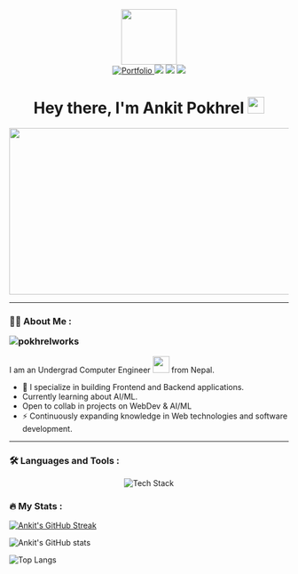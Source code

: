 <div id="header" align="center">
  <img src="https://i.giphy.com/media/v1.Y2lkPTc5MGI3NjExeDZnaWZkOTk3NGx0dDlubDZmcHUzZWE1YXpkd2d1ZGk1YTJqc2JzdiZlcD12MV9pbnRlcm5hbF9naWZfYnlfaWQmY3Q9cw/RN8FdaB6T1bkkI5n4I/giphy.gif" width="100"/>
  <div id="badges">
  <a href="https://pokhrelankit.com.np" target="_blank">
  <img src="https://img.shields.io/badge/Portfolio-000?style=for-the-badge&logo=About.me&logoColor=white" alt="Portfolio" />
</a>
    <a href='pokhrelankit2004@gmail.com'><img src='https://img.shields.io/badge/Gmail-D14836?style=for-the-badge&logo=gmail&logoColor=white' /></a>
    <a href='https://linkedin.com/in/ankitpokhrel'><img src='https://img.shields.io/badge/LinkedIn-0077B5?style=for-the-badge&logo=linkedin&logoColor=white' /></a> 
    <a href='https://x.com/_pokhrelankit'><img src='https://img.shields.io/badge/Twitter-1DA1F2?style=for-the-badge&logo=twitter&logoColor=white' /></a>
  </div>
  <h1>
  Hey there, I'm Ankit Pokhrel
  <img src="https://media.giphy.com/media/hvRJCLFzcasrR4ia7z/giphy.gif" width="30px"/>
</h1>
</div>

<div align="center">
  <img src="https://cdn.shopify.com/s/files/1/0578/3696/1997/t/9/assets/lofiboy.gif?v=103461765217895835051680702279" width="600" height="300"/>
</div>

---

### :man_technologist: About Me :  <p align="left"> <img src="https://komarev.com/ghpvc/?username=pokhrelworks&label=Profile%20views&color=0e75b6&style=flat" alt="pokhrelworks" /> </p>

I am an Undergrad Computer Engineer <img src="https://media.giphy.com/media/WUlplcMpOCEmTGBtBW/giphy.gif" width="30"> from Nepal.

- :telescope: I specialize in building Frontend and Backend applications.
- Currently learning about AI/ML.
- Open to collab in projects on WebDev & AI/ML
- :zap: Continuously expanding knowledge in Web technologies and software development.

---

### :hammer_and_wrench: Languages and Tools :

<p align="center">
  <img src="https://skillicons.dev/icons?i=c,cpp,js,nodejs,react,nextjs,tailwind,bootstrap,python,flask,express,wordpress,mongodb,figma,firebase,git,redux,html,css,vite,docker,postman" alt="Tech Stack" />
</p>


### :fire: My Stats :
[![Ankit's GitHub Streak](https://github-readme-streak-stats.herokuapp.com?user=ankitpokhrel08&theme=dark&hide_border=true&date_format=j%20M%5B%20Y%5D)](https://git.io/streak-stats)

![Ankit's GitHub stats](https://github-readme-stats.vercel.app/api?username=ankitpokhrel08&hide=contribs&show_icons=true&theme=vision-friendly-dark&hide_border=true&border_radius=20&bg_color=151515&rank_icon=github)

![Top Langs](https://github-readme-stats.vercel.app/api/top-langs/?username=ankitpokhrel08&size_weight=0.5&count_weight=0.5&layout=pie&theme=vision-friendly-dark&hide_border=true&border_radius=20&bg_color=151515)
